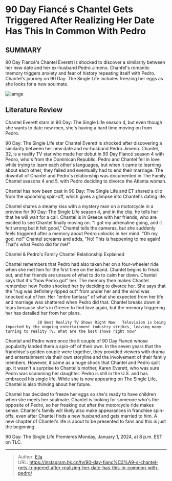 # 90 Day Fiancé s Chantel Gets Triggered After Realizing Her Date Has This In Common With Pedro


## SUMMARY 



  90 Day Fiancé&#39;s Chantel Everett is shocked to discover a similarity between her new date and her ex-husband Pedro Jimeno.   Chantel&#39;s romantic memory triggers anxiety and fear of history repeating itself with Pedro.   Chantel&#39;s journey on 90 Day: The Single Life includes freezing her eggs as she looks for a new soulmate.  

![iamge](https://static1.srcdn.com/wordpress/wp-content/uploads/2023/12/the-family-chantel-montage-chantel-smilng-in-foreground-two-more-pics-of-her-in-gray-background-with-snow-detail.jpg)

## Literature Review
Chantel Everett stars in 90 Day: The Single Life season 4, but even though she wants to date new men, she&#39;s having a hard time moving on from Pedro.




90 Day: The Single Life star Chantel Everett is shocked after discovering a similarity between her new date and ex-husband Pedro Jimeno. Chantel, 32, is a reality TV star who made her debut in 90 Day Fiancé season 4 with Pedro, who&#39;s from the Dominican Republic. Pedro and Chantel fell in love while trying to learn each other&#39;s languages, but when it came to learning about each other, they failed and eventually had to end their marriage. The downfall of Chantel and Pedro&#39;s relationship was documented in The Family Chantel seasons 4 and 5, with Pedro deciding to divorce the Atlanta woman.




Chantel has now been cast in 90 Day: The Single Life and ET shared a clip from the upcoming spin-off, which gives a glimpse into Chantel&#39;s dating life.


 

Chantel shares a steamy kiss with a mystery man on a motorcycle in a preview for 90 Day: The Single Life season 4, and in the clip, he tells her that he will wait for a call. Chantel is in Greece with her friends, who are excited to see Chantel finally moving on. &#34;I got my adrenaline going, and it felt wrong but it felt good,&#34; Chantel tells the cameras, but she suddenly feels triggered after a memory about Pedro unlocks in her mind. &#34;Oh my god, no!&#34; Chantel screams and adds, &#34;No! This is happening to me again! That&#39;s what Pedro did for me!&#34;


 Chantel &amp; Pedro&#39;s Family Chantel Relationship Explained 
          




Chantel remembers that Pedro had also taken her on a four-wheeler ride when she met him for the first time on the island. Chantel begins to freak out, and her friends are unsure of what to do to calm her down. Chantel says that it&#39;s &#34;how Pedro got&#34; her. The memory then makes Chantel remember how Pedro shocked her by deciding to divorce her. She says that the &#34;rug was definitely ripped out&#34; from under her and the wind was knocked out of her. Her &#34;entire fantasy&#34; of what she expected from her life and marriage was shattered when Pedro did that. Chantel breaks down in tears because she&#39;s in Greece to find love again, but the memory triggering her has derailed her from her plans.

                  20 Best Reality TV Shows Right Now   Television is being impacted by the ongoing entertainment industry strikes, leaving many turning to reality TV. What are the best shows right now?    

Chantel and Pedro were once the it couple of 90 Day Fiancé whose popularity landed them a spin-off of their own. In the seven years that the franchise&#39;s golden couple were together, they provided viewers with drama and entertainment via their own storyline and the involvement of their family members. However, it came as a huge shock that Chantel and Pedro split up. It wasn&#39;t a surprise to Chantel&#39;s mother, Karen Everett, who was sure Pedro was scamming her daughter. Pedro is still in the U.S. and has embraced his single life. While she is now appearing on The Single Life, Chantel is also thinking about her future.




Chantel has decided to freeze her eggs so she&#39;s ready to have children when she meets her soulmate. Chantel is looking for someone who&#39;s the opposite of Pedro, so her freaking out after the motorcycle ride makes sense. Chantel&#39;s family will likely also make appearances in franchise spin-offs, even after Chantel finds a new husband and gets married to him. A new chapter of Chantel&#39;s life is about to be presented to fans and this is just the beginning.



90 Day: The Single Life Premieres Monday, January 1, 2024, at 8 p.m. EST on TLC.






---

> Author: [Ella](https://instagram.hk.cn/)  
> URL: https://instagram.hk.cn/tv/90-day-fianc%C3%A9-s-chantel-gets-triggered-after-realizing-her-date-has-this-in-common-with-pedro/  

